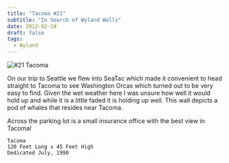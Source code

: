 ```yaml
---
title: "Tacoma #21"
subtitle: "In Search of Wyland Walls"
date: 2012-02-18
draft: false
tags:
  - Wyland
---
```


![#21 Tacoma](../images/21-tacoma.jpg)

On our trip to Seattle we flew into SeaTac which made it convenient to head straight to Tacoma to see Washington Orcas which turned out to be very easy to find. Given the wet weather here I was unsure how well it would hold up and while it is a little faded it is holding up well. This wall depicts a pod of whales that resides near Tacoma.

Across the parking lot is a small insurance office with the best view in Tacoma!

```
Tacoma
120 Feet Long x 45 Feet High
Dedicated July, 1990
```
